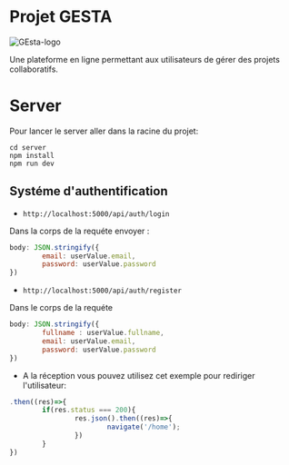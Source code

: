 # Projet GESTA

![GEsta-logo](https://user-images.githubusercontent.com/67522046/234556224-f183a14a-a1f0-4ea5-b80b-ac57d4928b3e.png)

Une plateforme en ligne permettant aux utilisateurs de gérer des projets collaboratifs. 

# Server

Pour lancer le server aller dans la racine du projet:

```shell
cd server
npm install
npm run dev
```

## Systéme d'authentification

* `http://localhost:5000/api/auth/login` 

Dans la corps de la requéte envoyer :

```javascript 
body: JSON.stringify({
        email: userValue.email,
        password: userValue.password
})       
```

* `http://localhost:5000/api/auth/register`

Dans le corps de la requéte

```javascript 
body: JSON.stringify({
        fullname : userValue.fullname,
        email: userValue.email,
        password: userValue.password
})
```

* A la réception vous pouvez utilisez cet exemple pour rediriger l'utilisateur:

```javascript
.then((res)=>{
        if(res.status === 200){
                res.json().then((res)=>{
                        navigate('/home');
                })
        }
})
```
